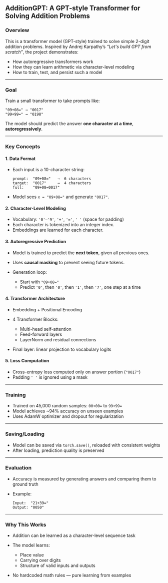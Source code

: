 ## **AdditionGPT: A GPT-style Transformer for Solving Addition Problems**

### **Overview**

This is a transformer model (GPT-style) trained to solve simple 2-digit addition problems. Inspired by Andrej Karpathy’s *“Let's build GPT from scratch”*, the project demonstrates:

* How autoregressive transformers work
* How they can learn arithmetic via character-level modeling
* How to train, test, and persist such a model

---

### **Goal**

Train a small transformer to take prompts like:

```
"09+08=" → "0017"
"99+99=" → "0198"
```

The model should predict the answer **one character at a time**, **autoregressively**.

---

### **Key Concepts**

#### **1. Data Format**

* Each input is a 10-character string:

  ```
  prompt:  "09+08="   →  6 characters
  target:  "0017"     →  4 characters
  full:    "09+08=0017"
  ```
* Model sees `x = "09+08="` and generate `"0017"`.

#### **2. Character-Level Modeling**

* Vocabulary: `'0'–'9'`, `'+'`, `'='`, `' '` (space for padding)
* Each character is tokenized into an integer index.
* Embeddings are learned for each character.

#### **3. Autoregressive Prediction**

* Model is trained to predict the **next token**, given all previous ones.
* Uses **causal masking** to prevent seeing future tokens.
* Generation loop:

  * Start with `"09+08="`
  * Predict `'0'`, then `'0'`, then `'1'`, then `'7'`, one step at a time

#### **4. Transformer Architecture**

* Embedding + Positional Encoding
* 4 Transformer Blocks:

  * Multi-head self-attention
  * Feed-forward layers
  * LayerNorm and residual connections
* Final layer: linear projection to vocabulary logits

#### **5. Loss Computation**

* Cross-entropy loss computed only on answer portion (`"0017"`)
* Padding `' '` is ignored using a mask

---

### **Training**

* Trained on 45,000 random samples: `00+00=` to `99+99=`
* Model achieves \~94% accuracy on unseen examples
* Uses AdamW optimizer and dropout for regularization

---

### **Saving/Loading**

* Model can be saved via `torch.save()`, reloaded with consistent weights
* After loading, prediction quality is preserved

---

### **Evaluation**

* Accuracy is measured by generating answers and comparing them to ground truth
* Example:

  ```
  Input:  "21+39="
  Output: "0050"
  ```

---

### **Why This Works**

* Addition can be learned as a character-level sequence task
* The model learns:

  * Place value
  * Carrying over digits
  * Structure of valid inputs and outputs
* No hardcoded math rules — pure learning from examples
